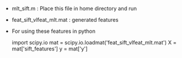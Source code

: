 - mlt_sift.m : Place this file in home directory and run
- feat_sift_vlfeat_mlt.mat : generated features 
- For using these features in python 

	import scipy.io
	mat = scipy.io.loadmat('feat_sift_vlfeat_mlt.mat')
	X = mat['sift_features']
	y = mat['y']
